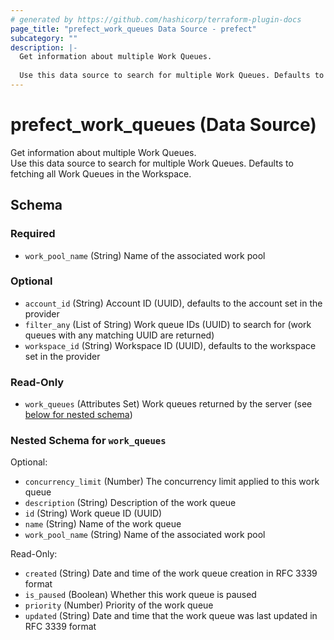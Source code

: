 ```yaml
---
# generated by https://github.com/hashicorp/terraform-plugin-docs
page_title: "prefect_work_queues Data Source - prefect"
subcategory: ""
description: |-
  Get information about multiple Work Queues.
  
  Use this data source to search for multiple Work Queues. Defaults to fetching all Work Queues in the Workspace.
---
```


# prefect_work_queues (Data Source)

Get information about multiple Work Queues.
<br>
Use this data source to search for multiple Work Queues. Defaults to fetching all Work Queues in the Workspace.



<!-- schema generated by tfplugindocs -->
## Schema

### Required

- `work_pool_name` (String) Name of the associated work pool

### Optional

- `account_id` (String) Account ID (UUID), defaults to the account set in the provider
- `filter_any` (List of String) Work queue IDs (UUID) to search for (work queues with any matching UUID are returned)
- `workspace_id` (String) Workspace ID (UUID), defaults to the workspace set in the provider

### Read-Only

- `work_queues` (Attributes Set) Work queues returned by the server (see [below for nested schema](#nestedatt--work_queues))

<a id="nestedatt--work_queues"></a>
### Nested Schema for `work_queues`

Optional:

- `concurrency_limit` (Number) The concurrency limit applied to this work queue
- `description` (String) Description of the work queue
- `id` (String) Work queue ID (UUID)
- `name` (String) Name of the work queue
- `work_pool_name` (String) Name of the associated work pool

Read-Only:

- `created` (String) Date and time of the work queue creation in RFC 3339 format
- `is_paused` (Boolean) Whether this work queue is paused
- `priority` (Number) Priority of the work queue
- `updated` (String) Date and time that the work queue was last updated in RFC 3339 format

